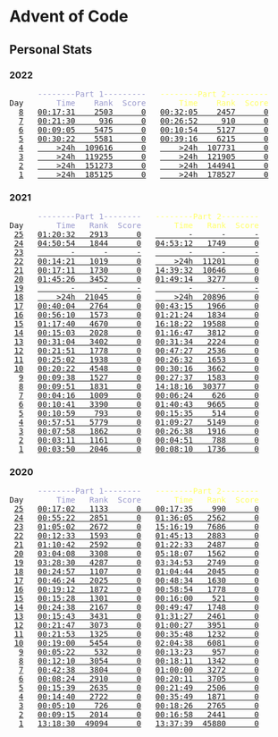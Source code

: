 # Advent of Code

## Personal Stats

### 2022

<pre>
      <span style="color: #9999cc;">--------Part 1---------</span>   <span style="color: #ffff66;">--------Part 2---------</span>
Day   <span style="color: #9999cc;">    Time    Rank  Score</span>   <span style="color: #ffff66;">    Time    Rank  Score</span>
  <a href="https://adventofcode.com/2022/day/8">8</a>   <a href="/2022/day08/part1/main.go">00:17:31    2503      0</a>   <a href="/2022/day08/part2/main.go">00:32:05    2457      0</a>
  <a href="https://adventofcode.com/2022/day/7">7</a>   <a href="/2022/day07/part1/main.go">00:21:30     936      0</a>   <a href="/2022/day07/part2/main.go">00:26:52     910      0</a>
  <a href="https://adventofcode.com/2022/day/6">6</a>   <a href="/2022/day06/part1/main.go">00:09:05    5475      0</a>   <a href="/2022/day06/part2/main.go">00:10:54    5127      0</a>
  <a href="https://adventofcode.com/2022/day/5">5</a>   <a href="/2022/day05/part1/main.go">00:30:22    5581      0</a>   <a href="/2022/day05/part2/main.go">00:39:16    6215      0</a>
  <a href="https://adventofcode.com/2022/day/4">4</a>   <a href="/2022/day04/part1/main.go">    >24h  109616      0</a>   <a href="/2022/day04/part2/main.go">    >24h  107731      0</a>
  <a href="https://adventofcode.com/2022/day/3">3</a>   <a href="/2022/day03/part1/main.go">    >24h  119255      0</a>   <a href="/2022/day03/part2/main.go">    >24h  121905      0</a>
  <a href="https://adventofcode.com/2022/day/2">2</a>   <a href="/2022/day02/part1/main.go">    >24h  151273      0</a>   <a href="/2022/day02/part2/main.go">    >24h  144941      0</a>
  <a href="https://adventofcode.com/2022/day/1">1</a>   <a href="/2022/day01/part1/main.go">    >24h  185125      0</a>   <a href="/2022/day01/part2/main.go">    >24h  178527      0</a>
</pre>

### 2021

<pre>
      <span style="color: #9999cc;">--------Part 1--------</span>   <span style="color: #ffff66;">--------Part 2--------</span>
Day   <span style="color: #9999cc;">    Time   Rank  Score</span>   <span style="color: #ffff66;">    Time   Rank  Score</span>
 <a href="https://adventofcode.com/2021/day/25">25</a>   <a href="/2021/day25/part1/main.go">01:20:32   2913      0</a>   <a href="/2021/day25/part2/main.go">       -      -      -</a>
 <a href="https://adventofcode.com/2021/day/24">24</a>   <a href="/2021/day24/part1/main.go">04:50:54   1844      0</a>   <a href="/2021/day24/part2/main.go">04:53:12   1749      0</a>
 <a href="https://adventofcode.com/2021/day/23">23</a>   <a title="Traveling 🛩" href="/2021/day23/part1/main.go">       -      -      -</a>   <a title="Traveling 🛩" href="/2021/day23/part2/main.go">       -      -      -</a>
 <a href="https://adventofcode.com/2021/day/22">22</a>   <a href="/2021/day22/part1/main.go">00:14:21   1019      0</a>   <a title="Traveling 🛩" href="/2021/day22/part2/main.go">    >24h  11201      0</a>
 <a href="https://adventofcode.com/2021/day/21">21</a>   <a href="/2021/day21/part1/main.go">00:17:11   1730      0</a>   <a href="/2021/day21/part2/main.go">14:39:32  10646      0</a>
 <a href="https://adventofcode.com/2021/day/20">20</a>   <a href="/2021/day20/part1/main.go">01:45:26   3452      0</a>   <a href="/2021/day20/part2/main.go">01:49:14   3277      0</a>
 <a href="https://adventofcode.com/2021/day/19">19</a>   <a title="Moving 🚚🏠" href="/2021/day19/part1/main.go">       -      -      -</a>   <a title="Moving 🚚🏠" href="/2021/day19/part2/main.go">       -      -      -</a>
 <a href="https://adventofcode.com/2021/day/18">18</a>   <a title="Moving 🚚🏠" href="/2021/day18/part1/main.go">    >24h  21045      0</a>   <a title="Moving 🚚🏠" href="/2021/day18/part2/main.go">    >24h  20896      0</a>
 <a href="https://adventofcode.com/2021/day/17">17</a>   <a href="/2021/day17/part1/main.go">00:40:04   2764      0</a>   <a href="/2021/day17/part2/main.go">00:43:15   1966      0</a>
 <a href="https://adventofcode.com/2021/day/16">16</a>   <a href="/2021/day16/part1/main.go">00:56:10   1573      0</a>   <a href="/2021/day16/part2/main.go">01:21:24   1834      0</a>
 <a href="https://adventofcode.com/2021/day/15">15</a>   <a href="/2021/day15/part1/main.go">01:17:40   4670      0</a>   <a href="/2021/day15/part2/main.go">16:18:22  19588      0</a>
 <a href="https://adventofcode.com/2021/day/14">14</a>   <a href="/2021/day14/part1/main.go">00:15:03   2028      0</a>   <a href="/2021/day14/part2/main.go">01:16:47   3812      0</a>
 <a href="https://adventofcode.com/2021/day/13">13</a>   <a href="/2021/day13/part1/main.go">00:31:04   3402      0</a>   <a href="/2021/day13/part2/main.go">00:31:34   2224      0</a>
 <a href="https://adventofcode.com/2021/day/12">12</a>   <a href="/2021/day12/part1/main.go">00:21:51   1778      0</a>   <a href="/2021/day12/part2/main.go">00:47:27   2536      0</a>
 <a href="https://adventofcode.com/2021/day/11">11</a>   <a href="/2021/day11/part1/main.go">00:25:02   1938      0</a>   <a href="/2021/day11/part2/main.go">00:26:32   1653      0</a>
 <a href="https://adventofcode.com/2021/day/10">10</a>   <a href="/2021/day10/part1/main.go">00:20:22   4548      0</a>   <a href="/2021/day10/part2/main.go">00:30:16   3662      0</a>
  <a href="https://adventofcode.com/2021/day/9">9</a>   <a href="/2021/day09/part1/main.go">00:09:38   1527      0</a>   <a href="/2021/day09/part2/main.go">00:27:37   1583      0</a>
  <a href="https://adventofcode.com/2021/day/8">8</a>   <a href="/2021/day08/part1/main.go">00:09:51   1831      0</a>   <a title="Sick 🤒" href="/2021/day08/part2/main.go">14:18:16  30377      0</a>
  <a href="https://adventofcode.com/2021/day/7">7</a>   <a href="/2021/day07/part1/main.go">00:04:16   1009      0</a>   <a href="/2021/day07/part2/main.go">00:06:24    626      0</a>
  <a href="https://adventofcode.com/2021/day/6">6</a>   <a href="/2021/day06/part1/main.go">00:10:41   3390      0</a>   <a href="/2021/day06/part2/main.go">01:40:43   9665      0</a>
  <a href="https://adventofcode.com/2021/day/5">5</a>   <a href="/2021/day05/part1/main.go">00:10:59    793      0</a>   <a href="/2021/day05/part2/main.go">00:15:35    514      0</a>
  <a href="https://adventofcode.com/2021/day/4">4</a>   <a href="/2021/day04/part1/main.go">00:57:51   5779      0</a>   <a href="/2021/day04/part2/main.go">01:09:27   5149      0</a>
  <a href="https://adventofcode.com/2021/day/3">3</a>   <a href="/2021/day03/part1/main.go">00:07:58   1862      0</a>   <a href="/2021/day03/part2/main.go">00:26:38   1916      0</a>
  <a href="https://adventofcode.com/2021/day/2">2</a>   <a href="/2021/day02/part1/main.go">00:03:11   1161      0</a>   <a href="/2021/day02/part2/main.go">00:04:51    788      0</a>
  <a href="https://adventofcode.com/2021/day/1">1</a>   <a href="/2021/day01/part1/main.go">00:03:50   2046      0</a>   <a href="/2021/day01/part2/main.go">00:08:10   1736      0</a>
</pre>

### 2020

<pre>
      <span style="color: #9999cc;">--------Part 1--------</span>   <span style="color: #ffff66;">--------Part 2--------</span>
Day   <span style="color: #9999cc;">    Time   Rank  Score</span>   <span style="color: #ffff66;">    Time   Rank  Score</span>
 <a href="https://adventofcode.com/2020/day/25">25</a>   <a href="/2020/day25/main.go">00:17:02   1133      0   00:17:35    990      0</a>
 <a href="https://adventofcode.com/2020/day/24">24</a>   <a href="/2020/day24/part1/main.go">00:55:22   2851      0</a>   <a href="/2020/day24/part2/main.go">01:36:05   2562      0</a>
 <a href="https://adventofcode.com/2020/day/23">23</a>   <a href="/2020/day23/part1/main.go">01:05:02   2672      0</a>   <a href="/2020/day23/part2/main.go">15:16:19   7686      0</a>
 <a href="https://adventofcode.com/2020/day/22">22</a>   <a href="/2020/day22/part1/main.go">00:12:33   1593      0</a>   <a href="/2020/day22/part2/main.go">01:45:13   2883      0</a>
 <a href="https://adventofcode.com/2020/day/21">21</a>   <a href="/2020/day21/part1/main.go">01:10:42   2592      0</a>   <a href="/2020/day21/part2/main.go">01:22:33   2487      0</a>
 <a href="https://adventofcode.com/2020/day/20">20</a>   <a href="/2020/day20/part1/main.go">03:04:08   3308      0</a>   <a href="/2020/day20/part2/main.go">05:18:07   1562      0</a>
 <a href="https://adventofcode.com/2020/day/19">19</a>   <a href="/2020/day19/part1/main.go">03:28:30   4287      0</a>   <a href="/2020/day19/part2/main.go">03:34:53   2749      0</a>
 <a href="https://adventofcode.com/2020/day/18">18</a>   <a href="/2020/day18/part1/main.go">00:24:57   1107      0</a>   <a href="/2020/day18/part2/main.go">01:04:44   2045      0</a>
 <a href="https://adventofcode.com/2020/day/17">17</a>   <a href="/2020/day17/part1/main.go">00:46:24   2025      0</a>   <a href="/2020/day17/part2/main.go">00:48:34   1630      0</a>
 <a href="https://adventofcode.com/2020/day/16">16</a>   <a href="/2020/day16/part1/main.go">00:19:12   1872      0</a>   <a href="/2020/day16/part2/main.go">00:58:54   1778      0</a>
 <a href="https://adventofcode.com/2020/day/15">15</a>   <a href="/2020/day15/part1/main.go">00:15:28   1301      0</a>   <a href="/2020/day15/part2/main.go">00:16:00    521      0</a>
 <a href="https://adventofcode.com/2020/day/14">14</a>   <a href="/2020/day14/part1/main.go">00:24:38   2167      0</a>   <a href="/2020/day14/part2/main.go">00:49:47   1748      0</a>
 <a href="https://adventofcode.com/2020/day/13">13</a>   <a href="/2020/day13/part1/main.go">00:15:43   3431      0</a>   <a href="/2020/day13/part2/main.go">01:31:27   2461      0</a>
 <a href="https://adventofcode.com/2020/day/12">12</a>   <a href="/2020/day12/part1/main.go">00:21:47   3073      0</a>   <a href="/2020/day12/part2/main.go">01:00:27   3951      0</a>
 <a href="https://adventofcode.com/2020/day/11">11</a>   <a href="/2020/day11/part1/main.go">00:21:53   1325      0</a>   <a href="/2020/day11/part2/main.go">00:35:48   1232      0</a>
 <a href="https://adventofcode.com/2020/day/10">10</a>   <a href="/2020/day10/part1/main.go">00:19:00   5454      0</a>   <a href="/2020/day10/part2/main.go">02:04:38   6081      0</a>
  <a href="https://adventofcode.com/2020/day/9">9</a>   <a href="/2020/day09/part1/main.go">00:05:22    532      0</a>   <a href="/2020/day09/part2/main.go">00:13:23    957      0</a>
  <a href="https://adventofcode.com/2020/day/8">8</a>   <a href="/2020/day08/part1/main.go">00:12:10   3054      0</a>   <a href="/2020/day08/part2/main.go">00:18:11   1342      0</a>
  <a href="https://adventofcode.com/2020/day/7">7</a>   <a href="/2020/day07/part1/main.go">00:42:38   3804      0</a>   <a href="/2020/day07/part2/main.go">01:00:00   3272      0</a>
  <a href="https://adventofcode.com/2020/day/6">6</a>   <a href="/2020/day06/part1/main.go">00:08:24   2910      0</a>   <a href="/2020/day06/part2/main.go">00:20:11   3705      0</a>
  <a href="https://adventofcode.com/2020/day/5">5</a>   <a href="/2020/day05/part1/main.go">00:15:39   2635      0</a>   <a href="/2020/day05/part2/main.go">00:21:49   2506      0</a>
  <a href="https://adventofcode.com/2020/day/4">4</a>   <a href="/2020/day04/part1/main.go">00:14:40   2722      0</a>   <a href="/2020/day04/part2/main.go">00:35:49   1871      0</a>
  <a href="https://adventofcode.com/2020/day/3">3</a>   <a href="/2020/day03/part1/main.go">00:05:10    726      0</a>   <a href="/2020/day03/part2/main.go">00:18:26   2765      0</a>
  <a href="https://adventofcode.com/2020/day/2">2</a>   <a href="/2020/day02/part1/main.go">00:09:15   2014      0</a>   <a href="/2020/day02/part2/main.go">00:16:58   2441      0</a>
  <a href="https://adventofcode.com/2020/day/1">1</a>   <a href="/2020/day01/part1/main.go">13:18:30  49094      0</a>   <a href="/2020/day01/part2/main.go">13:37:39  45880      0</a>
</pre>
